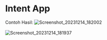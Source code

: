 <h1>Intent App</h1>

Contoh Hasil:
![Screenshot_20231214_182002](https://github.com/daniella-9/Intent-Android/assets/87356260/9ffeec77-99a3-41eb-bbbe-47875e6cbe28)
<br> <br>
![Screenshot_20231214_181937](https://github.com/daniella-9/Intent-Android/assets/87356260/4776b4cb-2f92-4300-a197-caef800a54e7)
